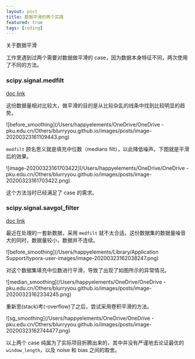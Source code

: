 ```yaml
---
layout: post
title: 数据平滑的两个实践
featured: true
tags: [coding]
---
```


关于数据平滑

工作里遇到过两个需要对数据做平滑的 case，因为数据本身特征不同，两次使用了不同的方法。

### scipy.signal.medfilt

[doc link](https://docs.scipy.org/doc/scipy/reference/generated/scipy.signal.medfilt.html)

这份数据量相对比较大，做平滑的目的是从比较杂乱的线条中找到比较明显的趋势。

![before_smoothing](/Users/happyelements/OneDrive/OneDrive - pku.edu.cn/Others/blurryyou.github.io/images/posts/image-20200323161109443.png)

`medfilt` 顾名思义就是填充中位数（medians filt），以此降低噪声。下图就是平滑后的效果。

![image-20200323161703422](/Users/happyelements/OneDrive/OneDrive - pku.edu.cn/Others/blurryyou.github.io/images/posts/image-20200323161703422.png)

这个方法当时已经满足了 case 的需求。

### scipy.signal.savgol_filter

[doc link](https://docs.scipy.org/doc/scipy-0.19.0/reference/generated/scipy.signal.savgol_filter.html)

最近在处理的一套新数据，采用 `medfilt` 就不太合适。这份数据集的数据量噪音大的同时，数据量较小，数据并不连续。

![before_smoothing](/Users/happyelements/Library/Application Support/typora-user-images/image-20200323162038247.png)

对这个数据集填充中位数进行平滑，导致了出现了如图所示的异常情况。

![median_smoothing](/Users/happyelements/OneDrive/OneDrive - pku.edu.cn/Others/blurryyou.github.io/images/posts/image-20200323162334245.png)

重新思(stack)考(-overflow)了之后，尝试采用卷积平滑的方法。

![sg_smoothing](/Users/happyelements/OneDrive/OneDrive - pku.edu.cn/Others/blurryyou.github.io/images/posts/image-20200323162744477.png)



以上两个 case 纯属为了实际项目折腾出来的，其中并没有严谨地去论证最优的 `window_length`，以及 noise 和 bias 之间的取舍。